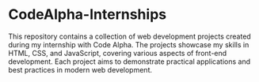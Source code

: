 # CodeAlpha-Internships
This repository contains a collection of web development projects created during my internship with Code Alpha. The projects showcase my skills in HTML, CSS, and JavaScript, covering various aspects of front-end development. Each project aims to demonstrate practical applications and best practices in modern web development.

